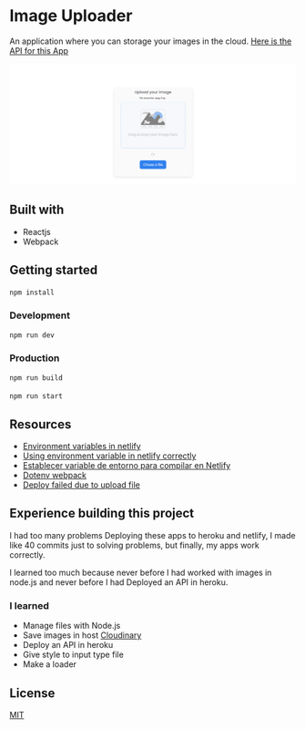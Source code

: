 # Image Uploader

An application where you can storage your images in the cloud. [Here is the API for this App](https://github.com/rogeliosamuel621/Image-Uploader-API)

![Project screenshot](./Docs/Screenshot.png "Project screenshot")

## Built with

- Reactjs
- Webpack

## Getting started

```
npm install
```

### Development

```
npm run dev
```

### Production

```
npm run build

npm run start
```

## Resources

- [Environment variables in netlify](https://docs.netlify.com/configure-builds/environment-variables/)
- [Using environment variable in netlify correctly](https://community.netlify.com/t/support-guide-using-environment-variables-on-netlify-correctly/267)
- [Establecer variable de entorno para compilar en Netlify](https://www.it-swarm.dev/es/webpack/establecer-variable-de-entorno-para-compilar-en-netlify/836242297/)
- [Dotenv webpack](https://www.npmjs.com/package/dotenv-webpack)
- [Deploy failed due to upload file](https://community.netlify.com/t/deploy-failed-due-to-upload-file/6456/14)

## Experience building this project

I had too many problems Deploying these apps to heroku and netlify, I made like 40 commits just to solving problems, but finally, my apps work correctly.

I learned too much because never before I had worked with images in node.js and never before I had Deployed an API in heroku.

### I learned

- Manage files with Node.js
- Save images in host [Cloudinary](https://cloudinary.com)
- Deploy an API in heroku
- Give style to input type file
- Make a loader

## License

[MIT](https://choosealicense.com/licenses/mit/)
